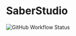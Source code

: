 # SaberStudio

![GitHub Workflow Status](https://img.shields.io/github/workflow/status/Baeumli/SaberStudio/.NET%20Core?logo=github&style=flat-square)
